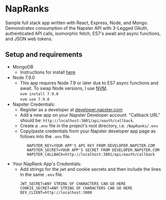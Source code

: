 # NapRanks
Sample full stack app written with React, Express, Node, and Mongo. Demonstrates consumption of the Napster API with 3-Legged OAuth, authenticated API calls, isomorphic fetch, ES7's await and async functions, and JSON web tokens.  

## Setup and requirements
- MongoDB  
    - Instructions for install [here](https://treehouse.github.io/installation-guides/mac/mongo-mac.html)
- Node 7.9.0  
    - This app requires Node 7.9 or later due to ES7 async functions and await. To swap Node versions, I use [NVM](https://github.com/creationix/nvm).  
`nvm install 7.9.0`  
`nvm use 7.9.0`  
- Napster Credentials:  
    - Register as a developer at [developer.napster.com](http://developer.napster.com)
    - Add a new app on your Napster Developer account. "Callback URL" should be: `http://localhost:3001/api/oauth/callback`.
    - Create a `.env` file in the project's root directory, i.e. `/NapRanks/.env`
    - Copy/paste credentials from your Napster developer app page as follows into the `.env` file.
      ```
         NAPSTER_KEY=YOUR APP'S API KEY FROM DEVELOPER.NAPSTER.COM   
         NAPSTER_SECRET=YOUR APP'S SECRET FROM DEVELOPER.NAPSTER.COM
         NAPSTER_CALLBACK=http://localhost:3001/api/oauth/callback
         ```
- Your NapRank App's Credentials:
    - Add strings for the jwt and cookie secrets and then include the lines in the same `.env` file.  
        ```
        JWT_SECRET=ANY STRING OF CHARACTERS CAN GO HERE  
        COOKIE_SECRET=ANY STRING OF CHARACTERS CAN GO HERE  
        DEV_CLIENT=http://localhost:3000
